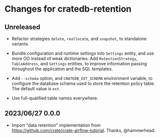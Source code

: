 # Changes for cratedb-retention

## Unreleased

- Refactor strategies `delete`, `reallocate`, and `snapshot`, to
  standalone variants.

- Bundle configuration and runtime settings into `Settings` entity,
  and use more OO instead of weak dictionaries: Add `RetentionStrategy`,
  `TableAddress`, and `Settings` entities, to improve information passing
  throughout the application and the SQL templates.

- Add `--schema` option, and `CRATEDB_EXT_SCHEMA` environment variable,
  to configure the database schema used to store the retention policy
  table. The default value is `ext`.

- Use full-qualified table names everywhere.

## 2023/06/27 0.0.0

- Import "data retention" implementation from <https://github.com/crate/crate-airflow-tutorial>.
  Thanks, @hammerhead.
